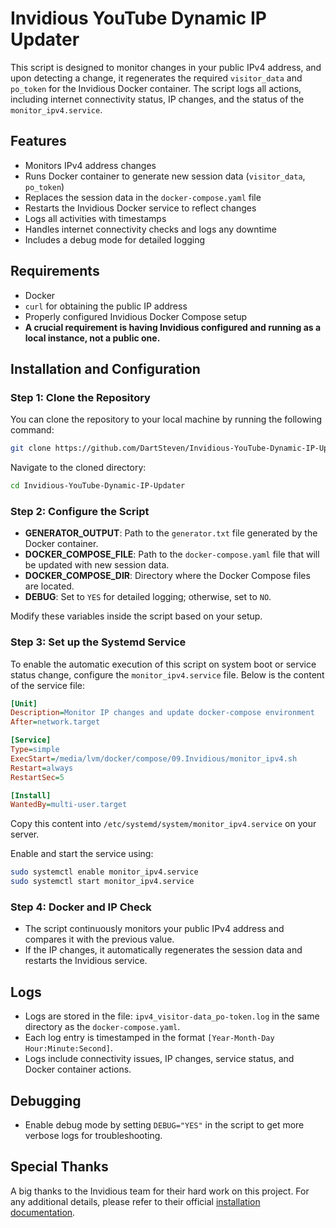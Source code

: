# Invidious YouTube Dynamic IP Updater

This script is designed to monitor changes in your public IPv4 address, and upon detecting a change, it regenerates the required `visitor_data` and `po_token` for the Invidious Docker container. The script logs all actions, including internet connectivity status, IP changes, and the status of the `monitor_ipv4.service`.

## Features

- Monitors IPv4 address changes
- Runs Docker container to generate new session data (`visitor_data`, `po_token`)
- Replaces the session data in the `docker-compose.yaml` file
- Restarts the Invidious Docker service to reflect changes
- Logs all activities with timestamps
- Handles internet connectivity checks and logs any downtime
- Includes a debug mode for detailed logging

## Requirements

- Docker
- `curl` for obtaining the public IP address
- Properly configured Invidious Docker Compose setup
- **A crucial requirement is having Invidious configured and running as a local instance, not a public one.**

## Installation and Configuration

### Step 1: Clone the Repository

You can clone the repository to your local machine by running the following command:

```bash
git clone https://github.com/DartSteven/Invidious-YouTube-Dynamic-IP-Updater.git
```

Navigate to the cloned directory:

```bash
cd Invidious-YouTube-Dynamic-IP-Updater
```

### Step 2: Configure the Script

- **GENERATOR_OUTPUT**: Path to the `generator.txt` file generated by the Docker container.
- **DOCKER_COMPOSE_FILE**: Path to the `docker-compose.yaml` file that will be updated with new session data.
- **DOCKER_COMPOSE_DIR**: Directory where the Docker Compose files are located.
- **DEBUG**: Set to `YES` for detailed logging; otherwise, set to `NO`.

Modify these variables inside the script based on your setup.

### Step 3: Set up the Systemd Service

To enable the automatic execution of this script on system boot or service status change, configure the `monitor_ipv4.service` file. Below is the content of the service file:

```ini
[Unit]
Description=Monitor IP changes and update docker-compose environment
After=network.target

[Service]
Type=simple
ExecStart=/media/lvm/docker/compose/09.Invidious/monitor_ipv4.sh
Restart=always
RestartSec=5

[Install]
WantedBy=multi-user.target

```

Copy this content into `/etc/systemd/system/monitor_ipv4.service` on your server.

Enable and start the service using:

```bash
sudo systemctl enable monitor_ipv4.service
sudo systemctl start monitor_ipv4.service
```

### Step 4: Docker and IP Check

- The script continuously monitors your public IPv4 address and compares it with the previous value.
- If the IP changes, it automatically regenerates the session data and restarts the Invidious service.

## Logs

- Logs are stored in the file: `ipv4_visitor-data_po-token.log` in the same directory as the `docker-compose.yaml`.
- Each log entry is timestamped in the format `[Year-Month-Day Hour:Minute:Second]`.
- Logs include connectivity issues, IP changes, service status, and Docker container actions.

## Debugging

- Enable debug mode by setting `DEBUG="YES"` in the script to get more verbose logs for troubleshooting.

## Special Thanks

A big thanks to the Invidious team for their hard work on this project. For any additional details, please refer to their official [installation documentation](https://docs.invidious.io/installation/).
